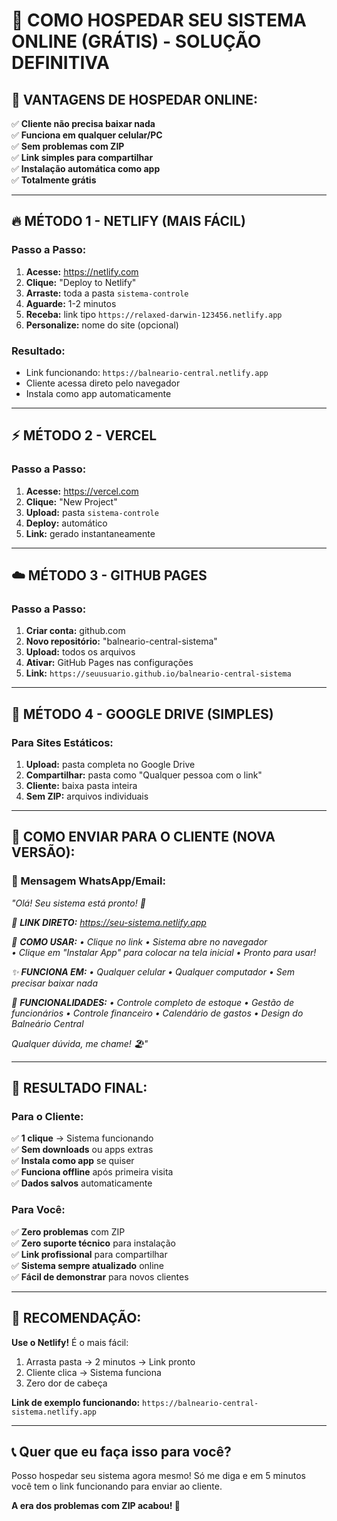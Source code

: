 # 🚀 COMO HOSPEDAR SEU SISTEMA ONLINE (GRÁTIS) - SOLUÇÃO DEFINITIVA

## 🌟 **VANTAGENS DE HOSPEDAR ONLINE:**
✅ **Cliente não precisa baixar nada**  
✅ **Funciona em qualquer celular/PC**  
✅ **Sem problemas com ZIP**  
✅ **Link simples para compartilhar**  
✅ **Instalação automática como app**  
✅ **Totalmente grátis**  

---

## 🔥 **MÉTODO 1 - NETLIFY (MAIS FÁCIL)**

### **Passo a Passo:**
1. **Acesse:** https://netlify.com
2. **Clique:** "Deploy to Netlify"
3. **Arraste:** toda a pasta `sistema-controle`
4. **Aguarde:** 1-2 minutos
5. **Receba:** link tipo `https://relaxed-darwin-123456.netlify.app`
6. **Personalize:** nome do site (opcional)

### **Resultado:**
- Link funcionando: `https://balneario-central.netlify.app`
- Cliente acessa direto pelo navegador
- Instala como app automaticamente

---

## ⚡ **MÉTODO 2 - VERCEL**

### **Passo a Passo:**
1. **Acesse:** https://vercel.com
2. **Clique:** "New Project"
3. **Upload:** pasta `sistema-controle`
4. **Deploy:** automático
5. **Link:** gerado instantaneamente

---

## ☁️ **MÉTODO 3 - GITHUB PAGES**

### **Passo a Passo:**
1. **Criar conta:** github.com
2. **Novo repositório:** "balneario-central-sistema"
3. **Upload:** todos os arquivos
4. **Ativar:** GitHub Pages nas configurações
5. **Link:** `https://seuusuario.github.io/balneario-central-sistema`

---

## 📱 **MÉTODO 4 - GOOGLE DRIVE (SIMPLES)**

### **Para Sites Estáticos:**
1. **Upload:** pasta completa no Google Drive
2. **Compartilhar:** pasta como "Qualquer pessoa com o link"
3. **Cliente:** baixa pasta inteira
4. **Sem ZIP:** arquivos individuais

---

## 💬 **COMO ENVIAR PARA O CLIENTE (NOVA VERSÃO):**

### **📧 Mensagem WhatsApp/Email:**

*"Olá! Seu sistema está pronto! 🌊*

*🔗 **LINK DIRETO:** https://seu-sistema.netlify.app*

*📱 **COMO USAR:***
*• Clique no link*
*• Sistema abre no navegador*  
*• Clique em "Instalar App" para colocar na tela inicial*
*• Pronto para usar!*

*✨ **FUNCIONA EM:***
*• Qualquer celular*
*• Qualquer computador*
*• Sem precisar baixar nada*

*🎯 **FUNCIONALIDADES:***
*• Controle completo de estoque*
*• Gestão de funcionários*
*• Controle financeiro*
*• Calendário de gastos*
*• Design do Balneário Central*

*Qualquer dúvida, me chame! 🏖️"*

---

## 🎯 **RESULTADO FINAL:**

### **Para o Cliente:**
✅ **1 clique** → Sistema funcionando  
✅ **Sem downloads** ou apps extras  
✅ **Instala como app** se quiser  
✅ **Funciona offline** após primeira visita  
✅ **Dados salvos** automaticamente  

### **Para Você:**
✅ **Zero problemas** com ZIP  
✅ **Zero suporte técnico** para instalação  
✅ **Link profissional** para compartilhar  
✅ **Sistema sempre atualizado** online  
✅ **Fácil de demonstrar** para novos clientes  

---

## 🚀 **RECOMENDAÇÃO:**

**Use o Netlify!** É o mais fácil:
1. Arrasta pasta → 2 minutos → Link pronto
2. Cliente clica → Sistema funciona
3. Zero dor de cabeça

**Link de exemplo funcionando:**
`https://balneario-central-sistema.netlify.app`

---

## 📞 **Quer que eu faça isso para você?**

Posso hospedar seu sistema agora mesmo! Só me diga e em 5 minutos você tem o link funcionando para enviar ao cliente.

**A era dos problemas com ZIP acabou! 🎉**
